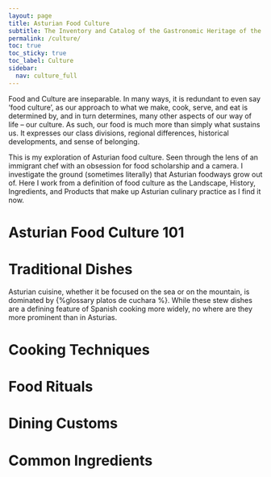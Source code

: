 ```yaml
---
layout: page
title: Asturian Food Culture
subtitle: The Inventory and Catalog of the Gastronomic Heritage of the Asturian People
permalink: /culture/
toc: true
toc_sticky: true
toc_label: Culture
sidebar:
  nav: culture_full
---
```

Food and Culture are inseparable. In many ways, it is redundant to even say ‘food culture’, as our approach to what we make, cook, serve, and eat is determined by, and in turn determines, many other aspects of our way of life – our culture. As such, our food is much more than simply what sustains us. It expresses our class divisions, regional differences, historical developments, and sense of belonging.

This is my exploration of Asturian food culture. Seen through the lens of an immigrant chef with an obsession for food scholarship and a camera. I investigate the ground (sometimes literally) that Asturian foodways grow out of. Here I work from a definition of food culture as the Landscape, History, Ingredients, and Products that make up Asturian culinary practice as I find it now.

# Asturian Food Culture 101

# Traditional Dishes
Asturian cuisine, whether it be focused on the sea or on the mountain, is dominated by {%glossary platos de cuchara %}. While these stew dishes are a defining feature of Spanish cooking more widely, no where are they more prominent than in Asturias.
# Cooking Techniques
# Food Rituals
# Dining Customs
# Common Ingredients
